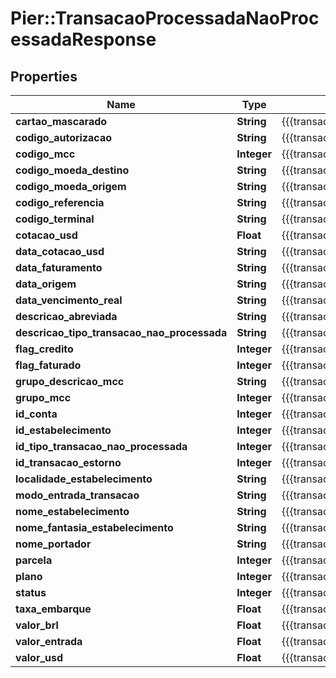 # Pier::TransacaoProcessadaNaoProcessadaResponse

## Properties
Name | Type | Description | Notes
------------ | ------------- | ------------- | -------------
**cartao_mascarado** | **String** | {{{transacao_nao_processada_response_cartao_mascarado_value}}} | [optional] 
**codigo_autorizacao** | **String** | {{{transacao_nao_processada_response_codigo_autorizacao_value}}} | [optional] 
**codigo_mcc** | **Integer** | {{{transacao_nao_processada_response_codigo_mcc_value}}} | [optional] 
**codigo_moeda_destino** | **String** | {{{transacao_nao_processada_response_codigo_moeda_destino_value}}} | [optional] 
**codigo_moeda_origem** | **String** | {{{transacao_nao_processada_response_codigo_moeda_origem_value}}} | [optional] 
**codigo_referencia** | **String** | {{{transacao_nao_processada_response_codigo_referencia_value}}} | [optional] 
**codigo_terminal** | **String** | {{{transacao_nao_processada_response_codigo_terminal_value}}} | [optional] 
**cotacao_usd** | **Float** | {{{transacao_nao_processada_response_cotacao_usd_value}}} | [optional] 
**data_cotacao_usd** | **String** | {{{transacao_nao_processada_response_data_cotacao_usd_value}}} | [optional] 
**data_faturamento** | **String** | {{{transacao_nao_processada_response_data_faturamento_value}}} | [optional] 
**data_origem** | **String** | {{{transacao_nao_processada_response_data_origem_value}}} | [optional] 
**data_vencimento_real** | **String** | {{{transacao_nao_processada_response_data_vencimento_value}}} | [optional] 
**descricao_abreviada** | **String** | {{{transacao_nao_processada_response_descricao_abreviada_value}}} | [optional] 
**descricao_tipo_transacao_nao_processada** | **String** | {{{transacao_nao_processada_response_descricao_tipo_transacao_nao_processada_value}}} | [optional] 
**flag_credito** | **Integer** | {{{transacao_nao_processada_response_flag_credito_value}}} | [optional] 
**flag_faturado** | **Integer** | {{{transacao_nao_processada_response_flag_faturado_value}}} | [optional] 
**grupo_descricao_mcc** | **String** | {{{transacao_nao_processada_response_grupo_descricao_mcc_value}}} | [optional] 
**grupo_mcc** | **Integer** | {{{transacao_nao_processada_response_grupo_mcc_value}}} | [optional] 
**id_conta** | **Integer** | {{{transacao_nao_processada_response_id_conta_value}}} | [optional] 
**id_estabelecimento** | **Integer** | {{{transacao_nao_processada_response_id_estabelecimento_value}}} | [optional] 
**id_tipo_transacao_nao_processada** | **Integer** | {{{transacao_nao_processada_response_id_tipo_transacao_nao_processada_value}}} | [optional] 
**id_transacao_estorno** | **Integer** | {{{transacao_nao_processada_response_id_transacao_estorno_value}}} | [optional] 
**localidade_estabelecimento** | **String** | {{{transacao_nao_processada_response_localidade_estabelecimento_value}}} | [optional] 
**modo_entrada_transacao** | **String** | {{{transacao_nao_processada_response_modo_entrada_transacao_value}}} | [optional] 
**nome_estabelecimento** | **String** | {{{transacao_nao_processada_response_nome_estabelecimento_value}}} | [optional] 
**nome_fantasia_estabelecimento** | **String** | {{{transacao_nao_processada_response_nome_fantasia_estabelecimento_value}}} | [optional] 
**nome_portador** | **String** | {{{transacao_nao_processada_response_nome_portador_value}}} | [optional] 
**parcela** | **Integer** | {{{transacao_nao_processada_response_numero_parcela_value}}} | [optional] 
**plano** | **Integer** | {{{transacao_nao_processada_response_plano_parcelamento_value}}} | [optional] 
**status** | **Integer** | {{{transacao_nao_processada_response_status_value}}} | [optional] 
**taxa_embarque** | **Float** | {{{transacao_nao_processada_response_valor_taxa_embarque_value}}} | [optional] 
**valor_brl** | **Float** | {{{transacao_nao_processada_response_valor_brl_value}}} | [optional] 
**valor_entrada** | **Float** | {{{transacao_nao_processada_response_valor_entrada_value}}} | [optional] 
**valor_usd** | **Float** | {{{transacao_nao_processada_response_valor_usd_value}}} | [optional] 


